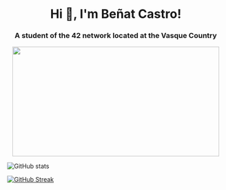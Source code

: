<h1 align="center">Hi 👋, I'm Beñat Castro!</h1>
<h3 align="center">A student of the 42 network located at the Vasque Country</h3>

<div align="center">
  <img src=https://media.giphy.com/media/FqdGGgugkC4Xm/giphy.gif width="480" height="255"/>
</div>

![GitHub stats](https://github-readme-stats.vercel.app/api?username=benatcastro&show_icons=true&theme=radical&hide_border=true&bg_color=0D1117)

[![GitHub Streak](http://github-readme-streak-stats.herokuapp.com?user=benatcastro&theme=radical&hide_border=true&background=0D1117)](https://git.io/streak-stats)



